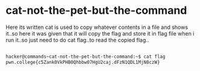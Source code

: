 # cat-not-the-pet-but-the-command
Here its written cat is used to copy whatever contents in a file and shows it..so here it was given that
it will copy the flag and store it in flag file when i run it..so  just need to do cat flag..to read the copied flag..
``` bash
                                                                            Connected!
hacker@commands~cat-not-the-pet-but-the-command:~$ cat flag
pwn.college{c5Zank0VkPHB0Qhbbw07HgU2caj.dFzN1QDL1MjN0czW}
```
